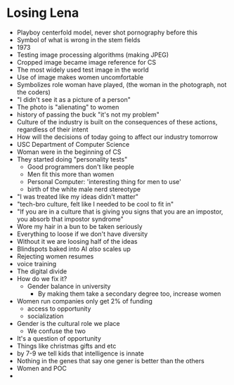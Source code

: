 # Losing Lena

* Playboy centerfold model, never shot pornography before this
* Symbol of what is wrong in the stem fields
* 1973
* Testing image processing algorithms (making JPEG)
* Cropped image became image reference for CS 
* The most widely used test image in the world
* Use of image makes women uncomfortable
* Symbolizes role woman have played, (the woman in the photograph, not the coders)
* "I didn't see it as a picture of a person"
* The photo is "alienating" to women 
* history of passing the buck "it's not my problem"
* Culture of the industry is built on the consequences of these actions, regardless of their intent
* How will the decisions of today going to affect our industry tomorrow
* USC Department of Computer Science
* Woman were in the beginning of CS
* They started doing "personality tests"
	* Good programmers don't like people
	* Men fit this more than women
	* Personal Computer: 'interesting thing for men to use'
	* birth of the white male nerd stereotype
* "I was treated like my ideas didn't matter"
* "tech-bro culture, felt like I needed to be cool to fit in"
* "If you are in a culture that is giving you signs that you are an impostor, you absorb that impostor syndrome"
* Wore my hair in a bun to be taken seriously
* Everything to loose if we don't have diversity
* Without it we are loosing half of the ideas
* Blindspots baked into AI *also* scales up 
* Rejecting women resumes
* voice training 
* The digital divide
* How do we fix it?
	* Gender balance in university
		* By making them take a secondary degree too, increase women
* Women run companies only get 2% of funding
	* access to opportunity
	* socialization
* Gender is the cultural role we place
	* We confuse the two
* It's a question of opportunity
* Things like christmas gifts and etc
* by 7-9 we tell kids that intelligence is innate
* Nothing in the genes that say one gener is better than the others
* Women and POC
* 